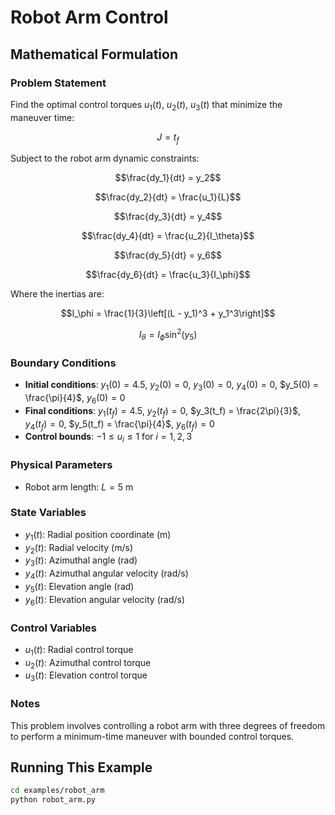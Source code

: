 # Robot Arm Control

## Mathematical Formulation

### Problem Statement

Find the optimal control torques $u_1(t)$, $u_2(t)$, $u_3(t)$ that minimize the maneuver time:

$$J = t_f$$

Subject to the robot arm dynamic constraints:

$$\frac{dy_1}{dt} = y_2$$

$$\frac{dy_2}{dt} = \frac{u_1}{L}$$

$$\frac{dy_3}{dt} = y_4$$

$$\frac{dy_4}{dt} = \frac{u_2}{I_\theta}$$

$$\frac{dy_5}{dt} = y_6$$

$$\frac{dy_6}{dt} = \frac{u_3}{I_\phi}$$

Where the inertias are:

$$I_\phi = \frac{1}{3}\left[(L - y_1)^3 + y_1^3\right]$$

$$I_\theta = I_\phi \sin^2(y_5)$$

### Boundary Conditions

- **Initial conditions**: $y_1(0) = 4.5$, $y_2(0) = 0$, $y_3(0) = 0$, $y_4(0) = 0$, $y_5(0) = \frac{\pi}{4}$, $y_6(0) = 0$
- **Final conditions**: $y_1(t_f) = 4.5$, $y_2(t_f) = 0$, $y_3(t_f) = \frac{2\pi}{3}$, $y_4(t_f) = 0$, $y_5(t_f) = \frac{\pi}{4}$, $y_6(t_f) = 0$
- **Control bounds**: $-1 \leq u_i \leq 1$ for $i = 1,2,3$

### Physical Parameters

- Robot arm length: $L = 5$ m

### State Variables

- $y_1(t)$: Radial position coordinate (m)
- $y_2(t)$: Radial velocity (m/s)
- $y_3(t)$: Azimuthal angle (rad)
- $y_4(t)$: Azimuthal angular velocity (rad/s)
- $y_5(t)$: Elevation angle (rad)
- $y_6(t)$: Elevation angular velocity (rad/s)

### Control Variables

- $u_1(t)$: Radial control torque
- $u_2(t)$: Azimuthal control torque
- $u_3(t)$: Elevation control torque

### Notes

This problem involves controlling a robot arm with three degrees of freedom to perform a minimum-time maneuver with bounded control torques.

## Running This Example

```bash
cd examples/robot_arm
python robot_arm.py
```

